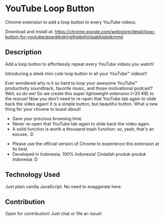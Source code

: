 # YouTube Loop Button
Chrome extension to add a loop button to every YouTube videos.

Download and install at: https://chrome.google.com/webstore/detail/loop-button-for-youtube/aoanbbgkingihjpbnhmlaabkipkpkmmd

## Description
Add a loop button to effortlessly repeat every YouTube videos you watch!

Introducing a sleek mini cute loop button in all your YouTube™ videos!!

Ever wondered why is it so hard to loop your awesome YouTube™ productivity soundtrack, favorite music, and those motivational podcast? Well, so do we! So we create this super lightweight extension (<20 KB) to the rescue!
Now you don't need to re-open that YouTube tab again to slide back the video again! It is a simple button, but beautiful button. What a new thing for your chrome to boast about!

- Save your precious browsing time.
- Never re-open that YouTube tab again to slide back the video again.
- A solid function is worth a thousand trash function: so, yeah, that's an excuse. :D

* Please use the official version of Chrome to experience this extension at its best.
* Developed in Indonesia. 100% Indonesia! Cintailah produk-produk Indonesia :D

## Technology Used
Just plain vanilla JavaScript. No need to exaggerate here.

## Contribution
Open for contribution! Just chat or file an issue!
